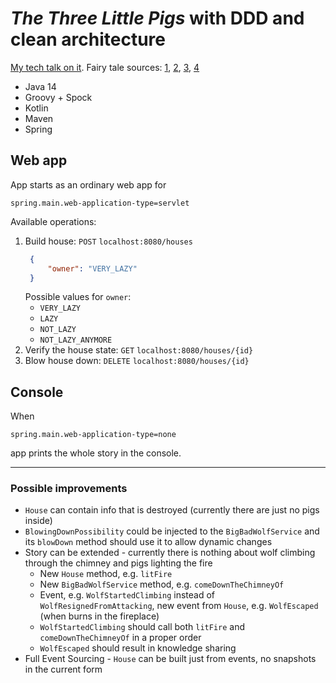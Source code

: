# _The Three Little Pigs_ with DDD and clean architecture

[My tech talk on it](https://github.com/mat3e/talks/tree/master/docs/3pigs). Fairy tale sources: [1](https://www.gillbooks.ie/AcuCustom/Sitename/DAM/101/WWSI_OM_0902.pdf), [2](http://www.hellokids.com/c_14958/reading-learning/stories-for-children/animal-stories-for-kids/the-three-little-pigs), [3](https://sacred-texts.com/neu/eng/eft/eft15.htm), [4](https://americanliterature.com/childrens-stories/the-three-little-pigs)

* Java 14
* Groovy + Spock
* Kotlin
* Maven
* Spring

## Web app
App starts as an ordinary web app for
```properties
spring.main.web-application-type=servlet
```

Available operations:
1. Build house: `POST` `localhost:8080/houses`
   ```json
    {
        "owner": "VERY_LAZY"
    }
    ```
   Possible values for `owner`: 
   * `VERY_LAZY`
   * `LAZY`
   * `NOT_LAZY`
   * `NOT_LAZY_ANYMORE`
1. Verify the house state: `GET` `localhost:8080/houses/{id}`
1. Blow house down: `DELETE` `localhost:8080/houses/{id}`

## Console
When
```properties
spring.main.web-application-type=none
```
app prints the whole story in the console.

---
### Possible improvements
* `House` can contain info that is destroyed (currently there are just no pigs inside)
* `BlowingDownPossibility` could be injected to the `BigBadWolfService` and its `blowDown` method should use it to allow dynamic changes
* Story can be extended - currently there is nothing about wolf climbing through the chimney and pigs lighting the fire
   * New `House` method, e.g. `litFire`
   * New `BigBadWolfService` method, e.g. `comeDownTheChimneyOf`
   * Event, e.g. `WolfStartedClimbing` instead of `WolfResignedFromAttacking`, new event from `House`, e.g. `WolfEscaped` (when burns in the fireplace)
   * `WolfStartedClimbing` should call both `litFire` and `comeDownTheChimneyOf` in a proper order
   * `WolfEscaped` should result in knowledge sharing
* Full Event Sourcing - `House` can be built just from events, no snapshots in the current form
